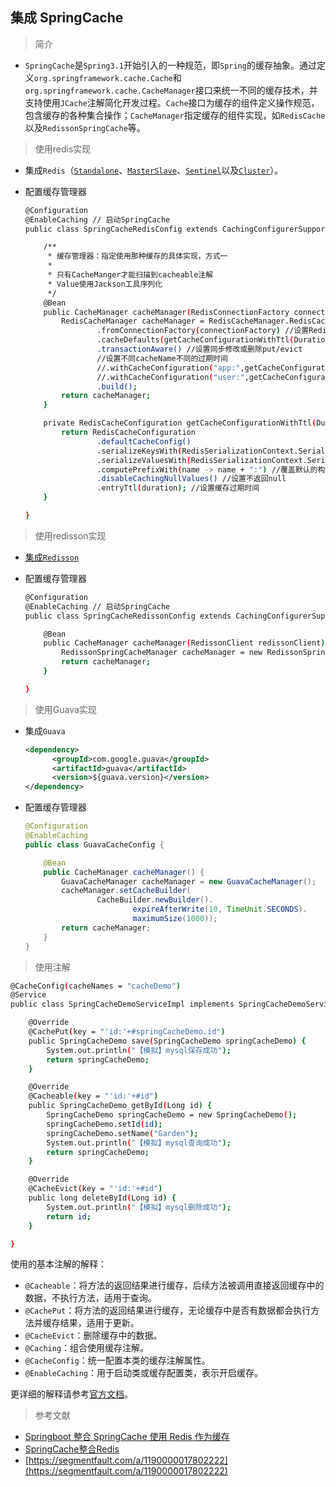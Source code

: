 ## 集成 SpringCache

> 简介

* ```SpringCache```是```Spring3.1```开始引入的一种规范，即```Spring```的缓存抽象。通过定义```org.springframework.cache.Cache```和```org.springframework.cache.CacheManager```接口来统一不同的缓存技术，并支持使用```JCache```注解简化开发过程。```Cache```接口为缓存的组件定义操作规范，包含缓存的各种集合操作；```CacheManager```指定缓存的组件实现，如```RedisCache```以及```RedissonSpringCache```等。

> 使用redis实现

* 集成```Redis```（[```Standalone```](https://gitee.com/FSDGarden/learn-note/blob/master/springboot/Integrates%20Redis%20Standalone.md)、[```MasterSlave```](https://gitee.com/FSDGarden/learn-note/blob/master/springboot/Integrates%20Redis%20Master-Slave.md)、[```Sentinel```](https://gitee.com/FSDGarden/learn-note/blob/master/springboot/Integrates%20Redis%20Sentinel.md)以及[```Cluster```](https://gitee.com/FSDGarden/learn-note/blob/master/springboot/Integrates%20Redis%20Cluster.md)）。

* 配置缓存管理器

  ```bash
  @Configuration
  @EnableCaching // 启动SpringCache
  public class SpringCacheRedisConfig extends CachingConfigurerSupport {

      /**
       * 缓存管理器：指定使用那种缓存的具体实现，方式一
       *
       * 只有CacheManger才能扫描到cacheable注解
       * Value使用Jackson工具序列化
       */
      @Bean
      public CacheManager cacheManager(RedisConnectionFactory connectionFactory) {
          RedisCacheManager cacheManager = RedisCacheManager.RedisCacheManagerBuilder
                  .fromConnectionFactory(connectionFactory) //设置Redis连接工厂
                  .cacheDefaults(getCacheConfigurationWithTtl(Duration.ofHours(1))) //设置缓存配置
                  .transactionAware() //设置同步修改或删除put/evict
                  //设置不同cacheName不同的过期时间
                  //.withCacheConfiguration("app:",getCacheConfigurationWithTtl(Duration.ofHours(5)))
                  //.withCacheConfiguration("user:",getCacheConfigurationWithTtl(Duration.ofHours(2)))
                  .build();
          return cacheManager;
      }

      private RedisCacheConfiguration getCacheConfigurationWithTtl(Duration duration) {
          return RedisCacheConfiguration
                  .defaultCacheConfig()
                  .serializeKeysWith(RedisSerializationContext.SerializationPair.fromSerializer(new StringRedisSerializer())) //设置key的序列化为String
                  .serializeValuesWith(RedisSerializationContext.SerializationPair.fromSerializer(new GenericJackson2JsonRedisSerializer())) //设置value的序列化为JSON
                  .computePrefixWith(name -> name + ":") //覆盖默认的构造key，默认构造的key包含两个冒号
                  .disableCachingNullValues() //设置不返回null
                  .entryTtl(duration); //设置缓存过期时间
      }

  }
  ```

> 使用redisson实现

* [集成```Redisson```](https://gitee.com/FSDGarden/learn-note/blob/master/springboot/Intergrates%20Redisson.md)

* 配置缓存管理器

  ```bash
  @Configuration
  @EnableCaching // 启动SpringCache
  public class SpringCacheRedissonConfig extends CachingConfigurerSupport {

      @Bean
      public CacheManager cacheManager(RedissonClient redissonClient) {
          RedissonSpringCacheManager cacheManager = new RedissonSpringCacheManager(redissonClient);
          return cacheManager;
      }

  }
  ```

> 使用Guava实现

* 集成```Guava```

  ```xml
  <dependency>
        <groupId>com.google.guava</groupId>
        <artifactId>guava</artifactId>
        <version>${guava.version}</version>
  </dependency>
  ```

* 配置缓存管理器

  ```java
  @Configuration
  @EnableCaching
  public class GuavaCacheConfig {

      @Bean
      public CacheManager cacheManager() {
          GuavaCacheManager cacheManager = new GuavaCacheManager();
          cacheManager.setCacheBuilder(
                  CacheBuilder.newBuilder().
                          expireAfterWrite(10, TimeUnit.SECONDS).
                          maximumSize(1000));
          return cacheManager;
      }
  }
  ```

> 使用注解

  ```bash
  @CacheConfig(cacheNames = "cacheDemo")
  @Service
  public class SpringCacheDemoServiceImpl implements SpringCacheDemoService {

      @Override
      @CachePut(key = "'id:'+#springCacheDemo.id")
      public SpringCacheDemo save(SpringCacheDemo springCacheDemo) {
          System.out.println("【模拟】mysql保存成功");
          return springCacheDemo;
      }

      @Override
      @Cacheable(key = "'id:'+#id")
      public SpringCacheDemo getById(Long id) {
          SpringCacheDemo springCacheDemo = new SpringCacheDemo();
          springCacheDemo.setId(id);
          springCacheDemo.setName("Garden");
          System.out.println("【模拟】mysql查询成功");
          return springCacheDemo;
      }

      @Override
      @CacheEvict(key = "'id:'+#id")
      public long deleteById(Long id) {
          System.out.println("【模拟】mysql删除成功");
          return id;
      }

  }
  ```

  使用的基本注解的解释：

  * ```@Cacheable```：将方法的返回结果进行缓存，后续方法被调用直接返回缓存中的数据，不执行方法，适用于查询。
  * ```@CachePut```：将方法的返回结果进行缓存，无论缓存中是否有数据都会执行方法并缓存结果，适用于更新。
  * ```@CacheEvict```：删除缓存中的数据。
  * ```@Caching```：组合使用缓存注解。
  * ```@CacheConfig```：统一配置本类的缓存注解属性。
  * ```@EnableCaching```：用于启动类或缓存配置类，表示开启缓存。
  
  更详细的解释请参考[官方文档](https://docs.spring.io/spring-framework/docs/4.1.x/spring-framework-reference/html/cache.html)。

> 参考文献

* [Springboot 整合 SpringCache 使用 Redis 作为缓存](https://www.cnblogs.com/hanzhe/p/16935954.html#)
* [SpringCache整合Redis](https://blog.hackyle.com/article/java-demo/springcache-redis)
* [https://segmentfault.com/a/1190000017802222](https://segmentfault.com/a/1190000017802222)
